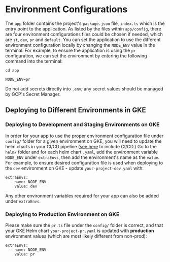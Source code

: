 # Environment Configurations
The `app` folder contains the project's `package.json` file, `index.ts` which is the entry point to the application. 
As listed by the files within `app/config`, there are four environment configurations files could be chosen if needed, which are `st`, `dev`, `pr` and `default`. You can set the application to use the different environment configuration locally by changing the `NODE_ENV` value in the terminal. For example, to ensure the application is using the  `pr` configuration, we can set the environment by entering the following command into the terminal: 
```
cd app

NODE_ENV=pr
```
Do not add secrets directly into `.env`; any secret values should be managed by GCP's Secret Manager.

## Deploying to Different Environments in GKE

### Deploying to Development and Staging Environments on GKE
In order for your app to use the proper environment configuration file under `config/` folder for a given environment on GKE, you will need to update the helm charts in your CI/CD
pipeline ([see here](../README.md#including-cicd-for-your-api) to include CI/CD.) Go to the `helm/` folder and for each helm chart `.yaml`, add the environment variable
`NODE_ENV` under `extraEnvs`, then add the environment's name as the `value`. For example, to ensure desired configuration file is used when deploying to the
`dev` environment on GKE - update `your-project-dev.yaml` with:

```
extraEnvs:
  - name: NODE_ENV
    value: dev
```

Any other environment variables required for your app can also be added under `extraEnvs`. 

### Deploying to Production Environment on GKE

Please make sure the `pr.ts` file under the `config/` folder is correct, and that your GKE Helm chart `your-project-pr.yaml` is updated with **production** environment values (which are most likely different from non-prod):

```
extraEnvs:
  - name: NODE_ENV
    value: pr
```